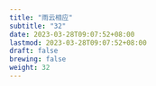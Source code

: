 ```yaml
---
title: "雨云相应"
subtitle: "32"
date: 2023-03-28T09:07:52+08:00
lastmod: 2023-03-28T09:07:52+08:00
draft: false
brewing: false
weight: 32
---
```


